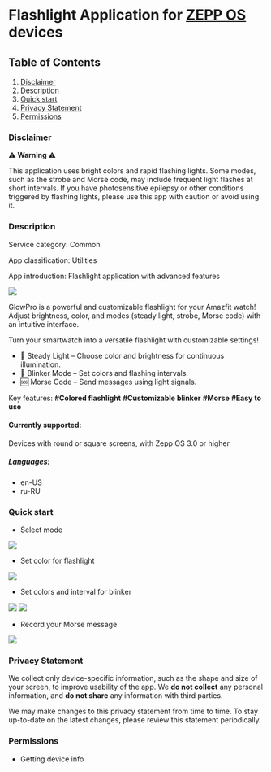 # Flashlight Application for [ZEPP OS](https://docs.zepp.com/docs/intro/) devices

## Table of Contents

1. [Disclaimer](#disclaimer)
2. [Description](#description)
3. [Quick start](#quick-start)
4. [Privacy Statement](#privacy-statement)
5. [Permissions](#permissions)

### Disclaimer
**⚠️ Warning ⚠️**

This application uses bright colors and rapid flashing lights. Some modes, such as the strobe and Morse code, may include frequent light flashes at short intervals.
If you have photosensitive epilepsy or other conditions triggered by flashing lights, please use this app with caution or avoid using it.
### Description

Service category: Common

App classification: Utilities

App introduction: Flashlight application with advanced features

<img src="readme/icon.png">


GlowPro is a powerful and customizable flashlight for your Amazfit watch! Adjust brightness, color, and modes (steady light, strobe, Morse code) with an intuitive interface.

Turn your smartwatch into a versatile flashlight with customizable settings!
- 🔦 Steady Light – Choose color and brightness for continuous illumination.
- 🚨 Blinker Mode – Set colors and flashing intervals.
- 🆘 Morse Code – Send messages using light signals.

Key features: **#Colored flashlight** **#Customizable blinker** **#Morse** **#Easy to use**


#### Currently supported:
Devices with round or square screens, with Zepp OS 3.0 or higher 

##### Languages:

- en-US
- ru-RU

### Quick start
- Select mode

<img src="readme/r/01_menu.png">

- Set color for flashlight

<img src="readme/r/02_flashlight.png">

- Set colors and interval for blinker

<img src="readme/r/03_blinker.png"> <img src="readme/r/04_blinker.png">

- Record your Morse message

<img src="readme/r/05_morse.png">

### Privacy Statement

We collect only device-specific information, such as the shape and size of your screen, to improve usability of the app.
We **do not collect** any personal information, and **do not share** any information with third parties.

We may make changes to this privacy statement from time to time. To stay up-to-date on the latest changes, please review this statement
periodically.

### Permissions

- Getting device info
